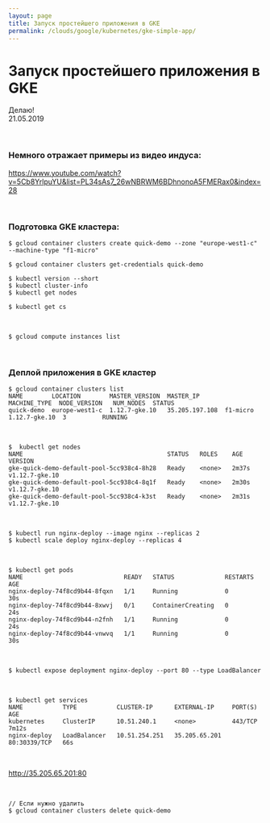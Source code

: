 ```yaml
---
layout: page
title: Запуск простейшего приложения в GKE
permalink: /clouds/google/kubernetes/gke-simple-app/
---
```


# Запуск простейшего приложения в GKE


Делаю!  
21.05.2019

<br/>

### Немного отражает примеры из видео индуса:

https://www.youtube.com/watch?v=5Cb8YrlpuYU&list=PL34sAs7_26wNBRWM6BDhnonoA5FMERax0&index=28


<br/>

### Подготовка GKE кластера:

    $ gcloud container clusters create quick-demo --zone "europe-west1-c" --machine-type "f1-micro"

    $ gcloud container clusters get-credentials quick-demo

    $ kubectl version --short
    $ kubectl cluster-info
    $ kubectl get nodes

    $ kubectl get cs

<br/>

    $ gcloud compute instances list


<br/>

### Деплой приложения в GKE кластер

    $ gcloud container clusters list
    NAME        LOCATION        MASTER_VERSION  MASTER_IP       MACHINE_TYPE  NODE_VERSION   NUM_NODES  STATUS
    quick-demo  europe-west1-c  1.12.7-gke.10   35.205.197.108  f1-micro      1.12.7-gke.10  3          RUNNING

<br/>

    $  kubectl get nodes
    NAME                                        STATUS   ROLES    AGE     VERSION
    gke-quick-demo-default-pool-5cc938c4-8h28   Ready    <none>   2m37s   v1.12.7-gke.10
    gke-quick-demo-default-pool-5cc938c4-8q1f   Ready    <none>   2m30s   v1.12.7-gke.10
    gke-quick-demo-default-pool-5cc938c4-k3st   Ready    <none>   2m31s   v1.12.7-gke.10

<br/>

    $ kubectl run nginx-deploy --image nginx --replicas 2
    $ kubectl scale deploy nginx-deploy --replicas 4

<br/>

    $ kubectl get pods
    NAME                            READY   STATUS              RESTARTS   AGE
    nginx-deploy-74f8cd9b44-8fqxn   1/1     Running             0          30s
    nginx-deploy-74f8cd9b44-8xwvj   0/1     ContainerCreating   0          24s
    nginx-deploy-74f8cd9b44-n2fnh   1/1     Running             0          24s
    nginx-deploy-74f8cd9b44-vnwvq   1/1     Running             0          30s

<br/>

    $ kubectl expose deployment nginx-deploy --port 80 --type LoadBalancer

<br/>

    $ kubectl get services
    NAME           TYPE           CLUSTER-IP      EXTERNAL-IP     PORT(S)        AGE
    kubernetes     ClusterIP      10.51.240.1     <none>          443/TCP        7m12s
    nginx-deploy   LoadBalancer   10.51.254.251   35.205.65.201   80:30339/TCP   66s

<br/>

http://35.205.65.201:80


<br/>
 
    // Если нужно удалить
    $ gcloud container clusters delete quick-demo 